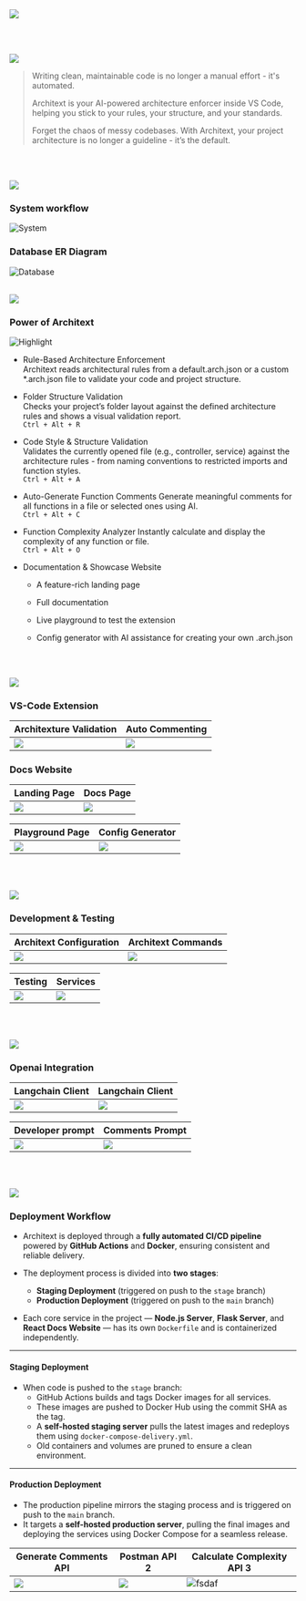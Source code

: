 <img src="./readme/title1.svg"/>

<br><br>

<!-- project overview -->
<img src="./readme/title2.svg"/>

>Writing clean, maintainable code is no longer a manual effort - it's automated.
>
>Architext is your AI-powered architecture enforcer inside VS Code, helping you stick to your rules, your structure, and your standards.
>
>Forget the chaos of messy codebases. With Architext, your project architecture is no longer a guideline - it’s the default. 

<br><br>

<!-- System Design -->
<img src="./readme/title3.svg"/>

### System workflow
![System](./readme/images/diagram-export-5-19-2025-4_52_30-PM.png)

### Database ER Diagram
![Database](./readme/images/drawSQL-image-export-2025-05-19.png)
<br><br>

<!-- Project Highlights -->
<img src="./readme/title4.svg"/>

### Power of Architext

![Highlight](./readme/images/Slice%202.png)


- Rule-Based Architecture Enforcement <br/>
    Architext reads architectural rules from a default.arch.json or a custom *.arch.json file to validate your code and project structure.

- Folder Structure Validation <br/>
    Checks your project’s folder layout against the defined architecture rules and shows a visual validation report. <br/>
    `Ctrl + Alt + R`

- Code Style & Structure Validation <br/>
    Validates the currently opened file (e.g., controller, service) against the architecture rules - from naming conventions to restricted imports and function styles.
    <br/>
    `Ctrl + Alt + A`

- Auto-Generate Function Comments
    Generate meaningful comments for all functions in a file or selected ones using AI.
    <br/>
    `Ctrl + Alt + C`

- Function Complexity Analyzer
    Instantly calculate and display the complexity of any function or file.
    <br/>
    `Ctrl + Alt + O`

- Documentation & Showcase Website

    - A feature-rich landing page

    - Full documentation

    - Live playground to test the extension

    - Config generator with AI assistance for creating your own .arch.json


<br><br>

<!-- Demo -->
<img src="./readme/title5.svg"/>


### VS-Code Extension
<!-- 1440x1024.png -->
| Architexture Validation                           | Auto Commenting                       |
| --------------------------------------- | ------------------------------------- |
| <img src="./readme/images/ezgif.com-optimize.gif" /> | <img src="./readme/images/ezgif.com-optimize (1).gif"/> |
### Docs Website
<!-- 1440x1024.png -->
| Landing Page                           | Docs Page                       |
| --------------------------------------- | ------------------------------------- |
| <img src="./readme/images/Screenshot 2025-05-20 121827.png" /> | <img src="./readme/images/Screenshot 2025-05-20 122007.png"/> |

| Playground Page                           | Config Generator                    |
| --------------------------------------- | ------------------------------------- |
| <img src="./readme/images/ViteReactTS-GoogleChrome2025-05-2023-02-22-ezgif.com-optimize.gif" />| <img src="./readme/images/ezgif.com-optimize (2).gif" /> |

<!-- ### Mobile View 
| Login screen                            | Register screen                       | Register screen                       |
| --------------------------------------- | ------------------------------------- | ------------------------------------- |
| ![Landing](./readme/demo/1440x1024.png) | ![fsdaf](./readme/demo/1440x1024.png) | ![fsdaf](./readme/demo/1440x1024.png) | -->

<br><br>

<!-- Development & Testing -->
<img src="./readme/title6.svg"/>

### Development & Testing


| Architext Configuration                            | Architext Commands                   | 
| --------------------------------------- | ------------------------------------- | 
| <img src="./readme/images/Screenshot 2025-05-20 183602.png" /> | <img src="./readme/images/Screenshot 2025-05-20 183641.png" /> |

| Testing                           | Services                     |
| --------------------------------------- | ------------------------------------- |
| <img src="./readme/images/Screenshot 2025-05-20 184150.png" /> | <img src="./readme/images/Screenshot 2025-05-20 184421.png"/> |

<br><br>

<!-- AI Powered App -->
<img src="./readme/title7.svg"/>

### Openai Integration
<!-- 1440x1024.png -->
| Langchain Client                           | Langchain Client                       |
| --------------------------------------- | ------------------------------------- |
| <img src="./readme/images/Screenshot 2025-05-20 140335.png" /> | <img src="./readme/images/Screenshot 2025-05-20 140353.png"/> |

| Developer prompt                          | Comments Prompt                       |
| --------------------------------------- | ------------------------------------- |
| <img src="./readme/images/Screenshot 2025-05-20 140502.png" /> | <img src="./readme/images/Screenshot 2025-05-20 140449.png"/> |



<br><br>

<!-- Deployment -->
<img src="./readme/title8.svg"/>

### Deployment Workflow

- Architext is deployed through a **fully automated CI/CD pipeline** powered by **GitHub Actions** and **Docker**, ensuring consistent and reliable delivery.

- The deployment process is divided into **two stages**:
  - **Staging Deployment** (triggered on push to the `stage` branch)
  - **Production Deployment** (triggered on push to the `main` branch)

- Each core service in the project — **Node.js Server**, **Flask Server**, and **React Docs Website** — has its own `Dockerfile` and is containerized independently.

---

#### Staging Deployment

- When code is pushed to the `stage` branch:
  - GitHub Actions builds and tags Docker images for all services.
  - These images are pushed to Docker Hub using the commit SHA as the tag.
  - A **self-hosted staging server** pulls the latest images and redeploys them using `docker-compose-delivery.yml`.
  - Old containers and volumes are pruned to ensure a clean environment.

---

#### Production Deployment

- The production pipeline mirrors the staging process and is triggered on push to the `main` branch.
- It targets a **self-hosted production server**, pulling the final images and deploying the services using Docker Compose for a seamless release.





| Generate Comments API                           | Postman API 2                       | Calculate Complexity API 3                        |
| --------------------------------------- | ------------------------------------- | ------------------------------------- |
| <img src="./readme/images/Screenshot 2025-05-21 035609.png" /> | <img src="./readme/images/Screenshot 2025-05-21 035410.png" /> | ![fsdaf](./readme/demo/1440x1024.png) |

<br><br>